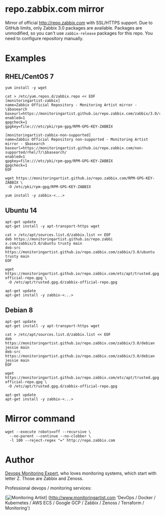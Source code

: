 # repo.zabbix.com mirror

Mirror of official http://repo.zabbix.com with SSL/HTTPS support. Due to GitHub limits, only Zabbix 3.0 packages are available.
Packages are unmodified, so you can't use `zabbix-release` packages for this repo. You need to configure repository manually.

# Examples

## RHEL/CentOS 7

```
yum install -y wget

cat > /etc/yum.repos.d/zabbix.repo << EOF
[monitoringartist-zabbix]
name=Zabbix Official Repository - Monitoring Artist mirror - \$basearch
baseurl=https://monitoringartist.github.io/repo.zabbix.com/zabbix/3.0/rhel/7/\$basearch/
enabled=1
gpgcheck=1
gpgkey=file:///etc/pki/rpm-gpg/RPM-GPG-KEY-ZABBIX

[monitoringartist-zabbix-non-supported]
name=Zabbix Official Repository non-supported - Monitoring Artist mirror - $basearch
baseurl=https://monitoringartist.github.io/repo.zabbix.com/non-supported/rhel/7/\$basearch/
enabled=1
gpgkey=file:///etc/pki/rpm-gpg/RPM-GPG-KEY-ZABBIX
gpgcheck=1
EOF

wget https://monitoringartist.github.io/repo.zabbix.com/RPM-GPG-KEY-ZABBIX \
 -O /etc/pki/rpm-gpg/RPM-GPG-KEY-ZABBIX

yum install -y zabbix-<...>
```

## Ubuntu 14

```
apt-get update
apt-get install -y apt-transport-https wget

cat > /etc/apt/sources.list.d/zabbix.list << EOF
deb https://monitoringartist.github.io/repo.zabbi x.com/zabbix/3.0/ubuntu trusty main
deb-src https://monitoringartist.github.io/repo.zabbix.com/zabbix/3.0/ubuntu trusty main
EOF

wget https://monitoringartist.github.io/repo.zabbix.com/etc/apt/trusted.gpg.d/zabbix-official-repo.gpg \
 -O /etc/apt/trusted.gpg.d/zabbix-official-repo.gpg

apt-get update
apt-get install -y zabbix-<...>
```

## Debian 8

```
apt-get update
apt-get install -y apt-transport-https wget

cat > /etc/apt/sources.list.d/zabbix.list << EOF
deb https://monitoringartist.github.io/repo.zabbix.com/zabbix/3.0/debian jessie main
deb-src https://monitoringartist.github.io/repo.zabbix.com/zabbix/3.0/debian jessie main
EOF

wget https://monitoringartist.github.io/repo.zabbix.com/etc/apt/trusted.gpg.d/zabbix-official-repo.gpg \
 -O /etc/apt/trusted.gpg.d/zabbix-official-repo.gpg

apt-get update
apt-get install -y zabbix-<...>
```

# Mirror command

```
wget ‐‐execute robots=off ‐‐recursive \
  ‐‐no-parent ‐‐continue ‐‐no-clobber \
  -l 100 --reject-regex "=" http://repo.zabbix.com
```

# Author

[Devops Monitoring Expert](http://www.jangaraj.com 'DevOps / Docker / Kubernetes / AWS ECS / Google GCP / Zabbix / Zenoss / Terraform / Monitoring'),
who loves monitoring systems, which start with letter Z. Those are Zabbix and Zenoss.

Professional devops / monitoring services:

[![Monitoring Artist](http://monitoringartist.com/img/github-monitoring-artist-logo.jpg)]
(http://www.monitoringartist.com 'DevOps / Docker / Kubernetes / AWS ECS / Google GCP / Zabbix / Zenoss / Terraform / Monitoring')
